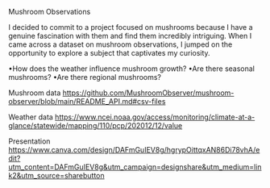 Mushroom Observations

I decided to commit to a project focused on mushrooms because I have a genuine fascination with them and find them incredibly intriguing. When I came across a dataset on mushroom observations, I jumped on the opportunity to explore a subject that captivates my curiosity.

•How does the weather influence mushroom growth?
•Are there seasonal mushrooms?
•Are there regional mushrooms?

Mushroom data https://github.com/MushroomObserver/mushroom-observer/blob/main/README_API.md#csv-files 

Weather data https://www.ncei.noaa.gov/access/monitoring/climate-at-a-glance/statewide/mapping/110/pcp/202012/12/value

Presentation https://www.canva.com/design/DAFmGuIEV8g/hgrypOittqxAN86Di78vhA/edit?utm_content=DAFmGuIEV8g&utm_campaign=designshare&utm_medium=link2&utm_source=sharebutton
